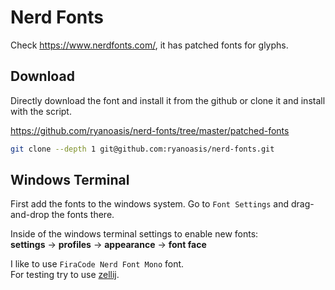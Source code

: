 # Nerd Fonts

Check https://www.nerdfonts.com/, it has patched fonts for glyphs.

## Download

Directly download the font and install it from the github or clone it and install with the script.

https://github.com/ryanoasis/nerd-fonts/tree/master/patched-fonts

```sh
git clone --depth 1 git@github.com:ryanoasis/nerd-fonts.git
```

## Windows Terminal

First add the fonts to the windows system. Go to `Font Settings` and drag-and-drop the fonts there.

Inside of the windows terminal settings to enable new fonts:  
__settings__ -> __profiles__ -> __appearance__ -> __font face__

I like to use `FiraCode Nerd Font Mono` font.  
For testing try to use [zellij](https://github.com/zellij-org/zellij).
